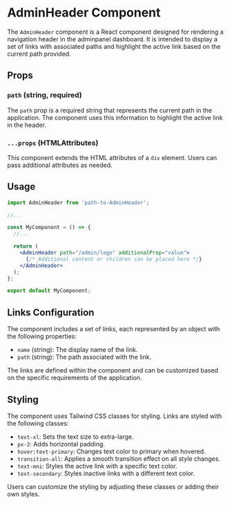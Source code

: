 # AdminHeader Component

The `AdminHeader` component is a React component designed for rendering a navigation header in the adminpanel dashboard. It is intended to display a set of links with associated paths and highlight the active link based on the current path provided.

## Props

### `path` (string, required)

The `path` prop is a required string that represents the current path in the application. The component uses this information to highlight the active link in the header.

### `...props` (HTMLAttributes<HTMLDivElement>)

This component extends the HTML attributes of a `div` element. Users can pass additional attributes as needed.

## Usage

```jsx
import AdminHeader from 'path-to-AdminHeader';

//...

const MyComponent = () => {
  //...

  return (
    <AdminHeader path="/admin/logo" additionalProp="value">
      {/* Additional content or children can be placed here */}
    </AdminHeader>
  );
};

export default MyComponent;
```

## Links Configuration

The component includes a set of links, each represented by an object with the following properties:

- `name` (string): The display name of the link.
- `path` (string): The path associated with the link.

The links are defined within the component and can be customized based on the specific requirements of the application.

## Styling

The component uses Tailwind CSS classes for styling. Links are styled with the following classes:

- `text-xl`: Sets the text size to extra-large.
- `px-2`: Adds horizontal padding.
- `hover:text-primary`: Changes text color to primary when hovered.
- `transition-all`: Applies a smooth transition effect on all style changes.
- `text-mni`: Styles the active link with a specific text color.
- `text-secondary`: Styles inactive links with a different text color.

Users can customize the styling by adjusting these classes or adding their own styles.
